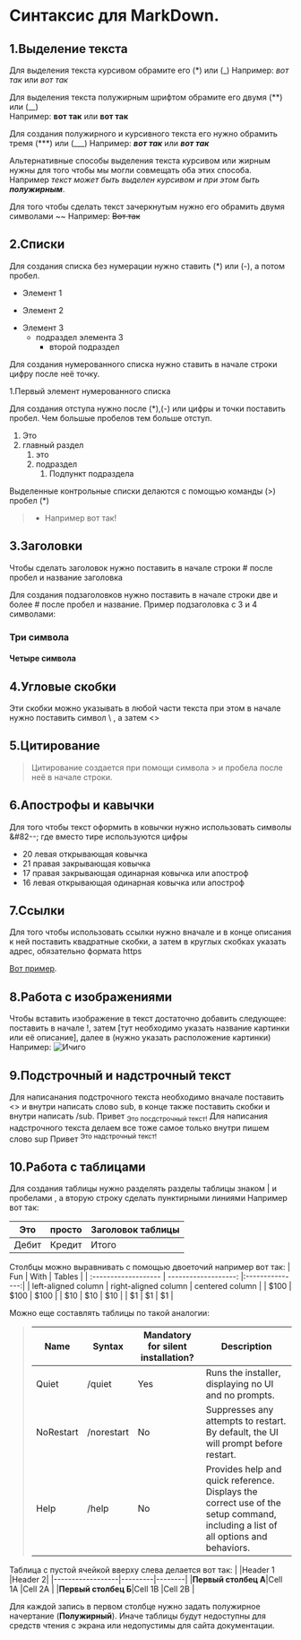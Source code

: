 # Синтаксис для MarkDown.


## 1.Выделение текста
Для выделения текста курсивом обрамите его (*) или (_) 
  Например: *вот так* или _вот так_

Для выделения текста полужирным шрифтом обрамите его двумя (**) или (__)  
Например: **вот так** или __вот так__

Для создания полужирного и курсивного текста его нужно обрамить тремя (***) или (___) 
Например: ___вот так___ или ***вот так***

Альтернативные способы выделения текста курсивом или жирным нужны для того чтобы мы могли совмещать оба этих способа. Например _текст может быть выделен курсивом и при этом быть **полужирным**_.

Для того чтобы сделать текст зачеркнутым нужно его обрамить двумя символами ~~ 
Например: ~~Вот так~~
## 2.Списки
Для создания списка без нумерации нужно ставить (*) или (-), а потом пробел.


* Элемент 1
- Элемент 2
* Элемент 3
  * подраздел элемента 3
     - второй подраздел

Для создания нумерованного списка нужно ставить в начале строки цифру после неё точку.

1.Первый элемент нумерованного списка

Для создания отступа нужно после (*),(-) или цифры и точки поставить пробел. Чем большые пробелов тем больше отступ.

1. Это
1. главный раздел
   1. это
   1. подраздел
        1. Подпункт подраздела   

Выделенные контрольные списки делаются с помощью команды (>) пробел (*) 
> * Например вот так!
## 3.Заголовки

 Чтобы сделать заголовок нужно поставить в начале строки #  после пробел и название заголовка

Для создания подзаголовков нужно поставить в начале строки две и более # после пробел и название.
Пример подзаголовка с 3 и 4 символами:
### Три символа
#### Четыре символа

## 4.Угловые скобки

Эти скобки можно указывать в любой части текста при этом в начале нужно поставить символ \ , а затем <>

## 5.Цитирование
> Цитирование создается при помощи символа > и пробела после неё в начале строки.

## 6.Апострофы и кавычки
Для того чтобы текст оформить в ковычки нужно использовать символы &#82--; где вместо тире используются цифры 
* 20 левая открывающая ковычка
* 21 правая закрывающая ковычка
* 17 правая закрывающая одинарная ковычка или апостроф
* 16 левая открывающая одинарная ковычка или апостроф

## 7.Ссылки

Для того чтобы использовать ссылки нужно вначале и в конце описания к ней поставить квадратные скобки, а затем в круглых скобках указать адрес, обязательно формата https

[Вот пример](https://docs.microsoft.com/ru-ru/contribute/how-to-write-links).

## 8.Работа с изображениями
Чтобы вставить изображение в текст достаточно добавить следующее: поставить в начале !, затем [тут необходимо указать название картинки или её описание], далее в (нужно указать расположение картинки)
Например:
![Ичиго](../Git%20test/%D0%9A%D0%B0%D1%80%D1%82%D0%B8%D0%BD%D0%BA%D0%B0%20%D0%B4%D0%BB%D1%8F%20%D0%BC%D0%B4.jpg)



## 9.Подстрочный и надстрочный текст
Для написанания подстрочного текста необходимо вначале поставить <> и внутри написать слово sub, в конце также поставить скобки и внутри написать /sub.
Привет <sub> Это посдстрочный текст!</sub>
Для написания надстрочного текста делаем все тоже самое только внутри пишем слово sup
Привет <sup> Это надстрочный текст!</sup>

## 10.Работа с таблицами
Для создания таблицы нужно разделять разделы таблицы знаком | и пробелами , а вторую строку сделать пунктирными линиями Например вот так:

|Это   | просто  | Заголовок таблицы|
-------|---------|------------------|
|Дебит | Кредит  | Итого            |

Столбцы можно выравнивать с помощью двоеточий например вот так:
| Fun                  | With                 | Tables          |
| :------------------- | -------------------: |:---------------:|
| left-aligned column  | right-aligned column | centered column |
| $100                 | $100                 | $100            |
| $10                  | $10                  | $10             |
| $1                   | $1                   | $1              |

Можно еще составлять таблицы по такой аналогии:  

>|Name|Syntax|Mandatory for silent installation?|Description|
> |-------------|----------|---------|---------|
> |Quiet|/quiet|Yes|Runs the installer, displaying no UI and no prompts.|
> |NoRestart|/norestart|No|Suppresses any attempts to restart. By default, the UI will prompt before restart.|
> |Help|/help|No|Provides help and quick reference. Displays the correct use of the setup command, including a list of all options and behaviors.|

Таблица с пустой ячейкой вверху слева делается вот так:
|                  |Header 1 |Header 2|
|------------------|---------|--------|
|**Первый столбец А**|Cell 1A  |Cell 2A |
|**Первый столбец Б**|Cell 1B  |Cell 2B |

Для каждой запись в первом столбце нужно задать полужирное начертание (**Полужирный**). Иначе таблицы будут недоступны для средств чтения с экрана или недопустимы для сайта документации.
